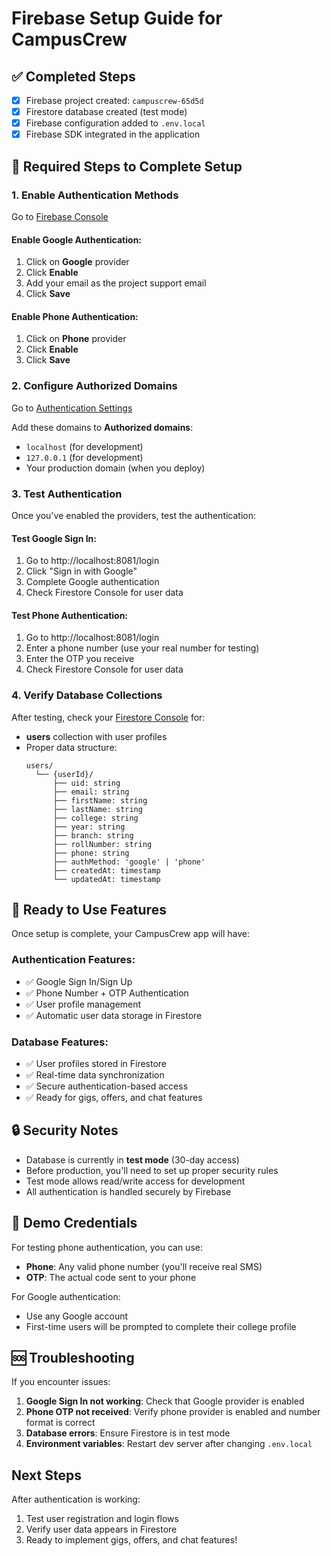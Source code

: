 # Firebase Setup Guide for CampusCrew

## ✅ Completed Steps
- [x] Firebase project created: `campuscrew-65d5d`
- [x] Firestore database created (test mode)
- [x] Firebase configuration added to `.env.local`
- [x] Firebase SDK integrated in the application

## 🔧 Required Steps to Complete Setup

### 1. Enable Authentication Methods

Go to [Firebase Console](https://console.firebase.google.com/project/campuscrew-65d5d/authentication/providers)

#### Enable Google Authentication:
1. Click on **Google** provider
2. Click **Enable**
3. Add your email as the project support email
4. Click **Save**

#### Enable Phone Authentication:
1. Click on **Phone** provider
2. Click **Enable**
3. Click **Save**

### 2. Configure Authorized Domains

Go to [Authentication Settings](https://console.firebase.google.com/project/campuscrew-65d5d/authentication/settings)

Add these domains to **Authorized domains**:
- `localhost` (for development)
- `127.0.0.1` (for development)
- Your production domain (when you deploy)

### 3. Test Authentication

Once you've enabled the providers, test the authentication:

#### Test Google Sign In:
1. Go to http://localhost:8081/login
2. Click "Sign in with Google"
3. Complete Google authentication
4. Check Firestore Console for user data

#### Test Phone Authentication:
1. Go to http://localhost:8081/login
2. Enter a phone number (use your real number for testing)
3. Enter the OTP you receive
4. Check Firestore Console for user data

### 4. Verify Database Collections

After testing, check your [Firestore Console](https://console.firebase.google.com/project/campuscrew-65d5d/firestore/data) for:

- **users** collection with user profiles
- Proper data structure:
  ```
  users/
    └── {userId}/
        ├── uid: string
        ├── email: string
        ├── firstName: string
        ├── lastName: string
        ├── college: string
        ├── year: string
        ├── branch: string
        ├── rollNumber: string
        ├── phone: string
        ├── authMethod: 'google' | 'phone'
        ├── createdAt: timestamp
        └── updatedAt: timestamp
  ```

## 🚀 Ready to Use Features

Once setup is complete, your CampusCrew app will have:

### Authentication Features:
- ✅ Google Sign In/Sign Up
- ✅ Phone Number + OTP Authentication
- ✅ User profile management
- ✅ Automatic user data storage in Firestore

### Database Features:
- ✅ User profiles stored in Firestore
- ✅ Real-time data synchronization
- ✅ Secure authentication-based access
- ✅ Ready for gigs, offers, and chat features

## 🔒 Security Notes

- Database is currently in **test mode** (30-day access)
- Before production, you'll need to set up proper security rules
- Test mode allows read/write access for development
- All authentication is handled securely by Firebase

## 📱 Demo Credentials

For testing phone authentication, you can use:
- **Phone**: Any valid phone number (you'll receive real SMS)
- **OTP**: The actual code sent to your phone

For Google authentication:
- Use any Google account
- First-time users will be prompted to complete their college profile

## 🆘 Troubleshooting

If you encounter issues:

1. **Google Sign In not working**: Check that Google provider is enabled
2. **Phone OTP not received**: Verify phone provider is enabled and number format is correct
3. **Database errors**: Ensure Firestore is in test mode
4. **Environment variables**: Restart dev server after changing `.env.local`

## Next Steps

After authentication is working:
1. Test user registration and login flows
2. Verify user data appears in Firestore
3. Ready to implement gigs, offers, and chat features!
